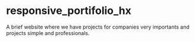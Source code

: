 # responsive_portifolio_hx
A brief website where we have projects for companies very importants and projects simple and professionals.
